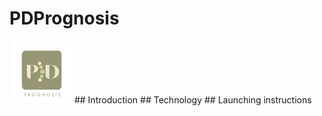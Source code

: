 # PDPrognosis
<img src="/PDPrognosis.jpeg" width='100'>
## Introduction 
## Technology 
## Launching instructions 
